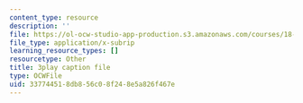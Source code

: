```yaml
---
content_type: resource
description: ''
file: https://ol-ocw-studio-app-production.s3.amazonaws.com/courses/18-01sc-single-variable-calculus-fall-2010/337744518db856c08f248e5a826f467e_BSAA0akmPEU.vtt
file_type: application/x-subrip
learning_resource_types: []
resourcetype: Other
title: 3play caption file
type: OCWFile
uid: 33774451-8db8-56c0-8f24-8e5a826f467e
---
```

